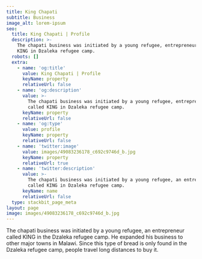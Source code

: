 ```yaml
---
title: King Chapati
subtitle: Business
image_alt: lorem-ipsum
seo:
  title: King Chapati | Profile
  description: >-
    The chapati business was initiated by a young refugee, entrepreneur called
    KING in Dzaleka refugee camp.
  robots: []
  extra:
    - name: 'og:title'
      value: King Chapati | Profile
      keyName: property
      relativeUrl: false
    - name: 'og:description'
      value: >-
        The chapati business was initiated by a young refugee, entrepreneur
        called KING in Dzaleka refugee camp.
      keyName: property
      relativeUrl: false
    - name: 'og:type'
      value: profile
      keyName: property
      relativeUrl: false
    - name: 'twitter:image'
      value: images/49083236178_c692c9746d_b.jpg
      keyName: property
      relativeUrl: true
    - name: 'twitter:description'
      value: >-
        The chapati business was initiated by a young refugee, an entrepreneur
        called KING in Dzaleka refugee camp.
      keyName: name
      relativeUrl: false
  type: stackbit_page_meta
layout: page
image: images/49083236178_c692c9746d_b.jpg
---
```

The chapati business was initiated by a young refugee, an entrepreneur called KING in the Dzaleka refugee camp. He expanded his business to other major towns in Malawi. Since this type of bread is only found in the Dzaleka refugee camp, people travel long distances to buy it.




